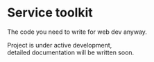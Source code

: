 # Service toolkit

The code you need to write for web dev anyway.

Project is under active development,  
detailed documentation will be written soon.
